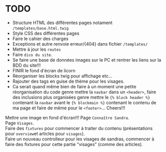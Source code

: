 # TODO

* Structure HTML des différentes pages notament ``` /templates/base.html.twig ```
* Style CSS des différentes pages
* Faire le cahier des charges
* Exceptions et autre renvoie erreur/{404} dans fichier ```/templates/```
* Mettre à jour les ```routes```
* Faire ```dico du site```.
* Se faire une base de données images sur le PC et rentrer les liens sur la BDD du site!!!
* FINIR le fond d'écran de licorn
* Réorganiser les blocks twig pour affichage etc...
* Rajouter des tags en guise de thème pour les visages.
* Ca serait quand même bien de faire à un moment une petite réorganisation du code genre mettre la ``` navbar ``` dans un ``` <header> ```, faire des inclusions plus organisées genre mettre le ``` {% block header %} ``` contenant la ``` navbar ``` avant le ``` {% blockmain %} ``` contenant le contenu de ma page et faire de même pour le ``` <footer> ```... Cheers!!!

Mettre une image en fond d'écran!!!
Page ``` Connaître Sandra ```.  
Page ``` Visages ```.  
Faire des ``` fixtures ``` pour commencer à traiter du contenu (présentations pour ``` overview ```et articles pour ``` visages ```).  
Faire un nouveau controlleur pour les visages de sandras, commencer à faire des fixtures pour cette partie "visages" (comme des articles).
